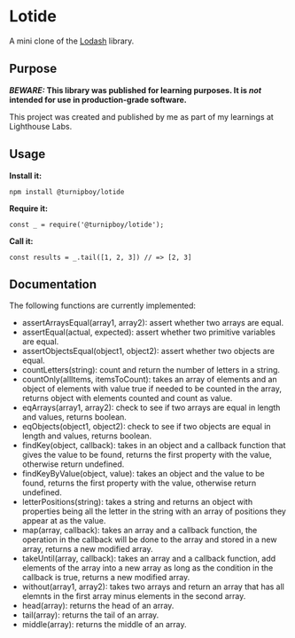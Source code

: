 # Lotide

A mini clone of the [Lodash](https://lodash.com) library.

## Purpose

**_BEWARE:_ This library was published for learning purposes. It is _not_ intended for use in production-grade software.**

This project was created and published by me as part of my learnings at Lighthouse Labs. 

## Usage

**Install it:**

`npm install @turnipboy/lotide`

**Require it:**

`const _ = require('@turnipboy/lotide');`

**Call it:**

`const results = _.tail([1, 2, 3]) // => [2, 3]`

## Documentation

The following functions are currently implemented:

* assertArraysEqual(array1, array2): assert whether two arrays are equal.
* assertEqual(actual, expected): assert whether two primitive variables are equal.
* assertObjectsEqual(object1, object2): assert whether two objects are equal.
* countLetters(string): count and return the number of letters in a string.
* countOnly(allItems, itemsToCount): takes an array of elements and an object of elements with value true if needed to be counted in the array, returns object with elements counted and count as value. 
* eqArrays(array1, array2): check to see if two arrays are equal in length and values, returns boolean.
* eqObjects(object1, object2): check to see if two objects are equal in length and values, returns boolean.
* findKey(object, callback): takes in an object and a callback function that gives the value to be found, returns the first property with the value, otherwise return undefined.
* findKeyByValue(object, value): takes an object and the value to be found, returns the first property with the value, otherwise return undefined.
* letterPositions(string): takes a string and returns an object with properties being all the letter in the string with an array of positions they appear at as the value.
* map(array, callback): takes an array and a callback function, the operation in the callback will be done to the array and stored in a new array, returns a new modified array. 
* takeUntil(array, callback): takes an array and a callback function, add elements of the array into a new array as long as the condition in the callback is true, returns a new modified array.   
* without(array1, array2): takes two arrays and return an array that has all elemnts in the first array minus elements in the second array.
* head(array): returns the head of an array.
* tail(array): returns the tail of an array.
* middle(array): returns the middle of an array.

